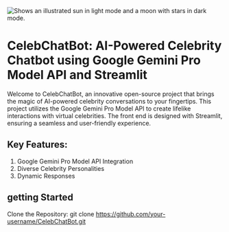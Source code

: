 <picture>
  <source media="(prefers-color-scheme: dark)" srcset="https://user-images.githubusercontent.com/25423296/163456776-7f95b81a-f1ed-45f7-b7ab-8fa810d529fa.png">
  <source media="(prefers-color-scheme: light)" srcset="https://user-images.githubusercontent.com/25423296/163456779-a8556205-d0a5-45e2-ac17-42d089e3c3f8.png">
  <img alt="Shows an illustrated sun in light mode and a moon with stars in dark mode." src="https://user-images.githubusercontent.com/25423296/163456779-a8556205-d0a5-45e2-ac17-42d089e3c3f8.png">
</picture>

# CelebChatBot: AI-Powered Celebrity Chatbot using Google Gemini Pro Model API and Streamlit
Welcome to CelebChatBot, an innovative open-source project that brings the magic of AI-powered celebrity conversations to your fingertips. This project utilizes the Google Gemini Pro Model API to create lifelike interactions with virtual celebrities. The front end is designed with Streamlit, ensuring a seamless and user-friendly experience.

## Key Features:
1. Google Gemini Pro Model API Integration
2. Diverse Celebrity Personalities
3. Dynamic Responses

## getting Started
  Clone the Repository:
  git clone https://github.com/your-username/CelebChatBot.git
